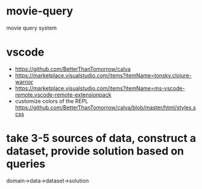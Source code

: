 # movie-query
movie query system


# vscode

* https://github.com/BetterThanTomorrow/calva
* https://marketplace.visualstudio.com/items?itemName=tonsky.clojure-warrior
* https://marketplace.visualstudio.com/items?itemName=ms-vscode-remote.vscode-remote-extensionpack
* customize colors of the REPL https://github.com/BetterThanTomorrow/calva/blob/master/html/styles.scss

# take 3-5 sources of data, construct a dataset, provide solution based on queries 

domain->data->dataset->solution